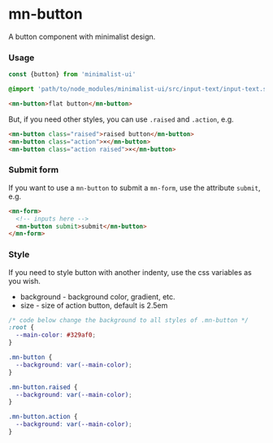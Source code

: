 # mn-button

A button component with minimalist design.

### Usage

```js
const {button} from 'minimalist-ui'
```

```scss
@import 'path/to/node_modules/minimalist-ui/src/input-text/input-text.style.scss';
```

```html
<mn-button>flat button</mn-button>
```

But, if you need other styles, you can use `.raised` and `.action`, e.g.

```html
<mn-button class="raised">raised button</mn-button>
<mn-button class="action">×</mn-button>
<mn-button class="action raised">×</mn-button>
```

### Submit form

If you want to use a `mn-button` to submit a `mn-form`, use the attribute `submit`, e.g.

```html
<mn-form>
  <!-- inputs here -->
  <mn-button submit>submit</mn-button>
</mn-form>
```

### Style

If you need to style button with another indenty, use the css variables as you wish.

- background - background color, gradient, etc.
- size - size of action button, default is 2.5em

```css
/* code below change the background to all styles of .mn-button */
:root {
  --main-color: #329af0; 
}

.mn-button {
  --background: var(--main-color);
}

.mn-button.raised {
  --background: var(--main-color);
}

.mn-button.action {
  --background: var(--main-color);
}
```
